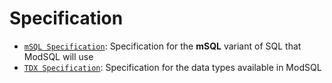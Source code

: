 # Specification

- [`mSQL Specification`](https://github.com/modsql/specification/blob/master/sql-spec/README.md): Specification for the **mSQL** variant of SQL that ModSQL will use
- [`TDX Specification`](https://github.com/modsql/specification/blob/master/TDX/README.md): Specification for the data types available in ModSQL
